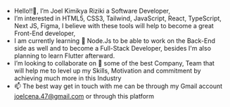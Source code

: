 - Hello!!👋, I’m Joel Kimikya Riziki a Software Developer, 
- I’m interested in HTML5, CSS3, Tailwind, JavaScript, React, TypeScript, Next JS, Figma, I believe with these tools will help to become a great Front-End developer,
- I am currently learning 🌱 Node.Js to be able to work on the Back-End side as well and to become a Full-Stack Developer, besides I'm also planning to learn Flutter afterward.
- I’m looking to collaborate on 💞️ some of the best Company, Team that will help me to level up my Skills, Motivation and commitment by achieving much more in this Industry 
- 📫 The best way get in touch with me can be through my Gmail account joelcena.47@gmail.com or through this platform


<!---
Joel-Kimikya/Joel-Kimikya is a ✨ special ✨ repository because its `README.md` (this file) appears on your GitHub profile.
You can click the Preview link to take a look at your changes.
--->

